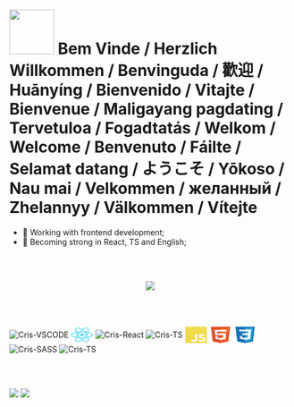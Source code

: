 # <img height="80" width="80" src="https://media.giphy.com/media/IRFQYGCokErS0/giphy.gif"> Bem Vinde / Herzlich Willkommen / Benvinguda / 歡迎 / Huānyíng / Bienvenido / Vitajte / Bienvenue / Maligayang pagdating / Tervetuloa / Fogadtatás / Welkom / Welcome / Benvenuto / Fáilte / Selamat datang / ようこそ / Yōkoso / Nau mai / Velkommen / желанный / Zhelannyy / Välkommen / Vítejte

- 🔭 Working with frontend development;
- 🌱 Becoming strong in React, TS and English;

<br></br>

<div align="center">

  <img height="180em" src="https://github-readme-stats.vercel.app/api/top-langs/?username=cristianmeelo&layout=compact&langs_count=7&theme=dracula"/>
</div>

<br></br>

<div style="display: inline_block">
  <img align="center" alt="Cris-VSCODE" height="30" width="40" src="https://cdn.jsdelivr.net/gh/devicons/devicon/icons/vscode/vscode-original.svg" />
  <img align="center" alt="Cris-React" height="30" width="40" src="https://raw.githubusercontent.com/devicons/devicon/master/icons/react/react-original.svg">
  <img align="center" alt="Cris-React" height="30" width="40" src="https://cdn.jsdelivr.net/gh/devicons/devicon/icons/nextjs/nextjs-original-wordmark.svg" />
   <img  align="center" alt="Cris-TS" height="30" width="40" src="https://cdn.jsdelivr.net/gh/devicons/devicon/icons/typescript/typescript-original.svg" />
  <img align="center" alt="Cris-Js" height="30" width="40" src="https://raw.githubusercontent.com/devicons/devicon/master/icons/javascript/javascript-plain.svg">
  <img align="center" alt="Cris-HTML" height="30" width="40" src="https://raw.githubusercontent.com/devicons/devicon/master/icons/html5/html5-original.svg">
  <img align="center" alt="Cris-CSS" height="30" width="40" src="https://raw.githubusercontent.com/devicons/devicon/master/icons/css3/css3-original.svg">
  <img align="center" alt="Cris-SASS" height="30" width="40" src="https://cdn.jsdelivr.net/gh/devicons/devicon/icons/sass/sass-original.svg" />
   <img align="center" alt="Cris-TS" height="30" width="40" src="https://styled-components.com/logo.png">
          
<br></br>

<div>

<a href="https://api.whatsapp.com/send?phone=5551986275006&text=" target="_blank"><img src="https://img.shields.io/badge/WhatsApp-25D366?style=for-the-badge&logo=whatsapp&logoColor=white"></a>
<a href="https://www.linkedin.com/in/cristian-melo/" target="_blank"><img src="https://img.shields.io/badge/-LinkedIn-%230077B5?style=for-the-badge&logo=linkedin&logoColor=white" target="_blank"></a>

<!-- ![Snake animation](https://github.com/rafaballerini/rafaballerini/blob/output/github-contribution-grid-snake.svg) -->

</div>
